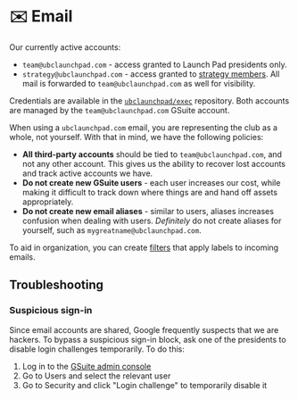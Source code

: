 # ✉️ Email

Our currently active accounts:

* `team@ubclaunchpad.com` - access granted to Launch Pad presidents only.
* `strategy@ubclaunchpad.com` - access granted to [strategy members](/handbook/onboarding/strategy.md#email). All mail is forwarded to `team@ubclaunchpad.com` as well for visibility.

Credentials are available in the [`ubclaunchpad/exec`](https://github.com/ubclaunchpad/exec) repository. Both accounts are managed by the `team@ubclaunchpad.com` GSuite account.

When using a `ubclaunchpad.com` email, you are representing the club as a whole, not yourself. With that in mind, we have the following policies:

* **All third-party accounts** should be tied to `team@ubclaunchpad.com`, and not any other account. This gives us the ability to recover lost accounts and track active accounts we have.
* **Do not create new GSuite users** - each user increases our cost, while making it difficult to track down where things are and hand off assets appropriately.
* **Do not create new email aliases** - similar to users, aliases increases confusion when dealing with users. *Definitely* do not create aliases for yourself, such as `mygreatname@ubclaunchpad.com`.

To aid in organization, you can create [filters](https://support.google.com/mail/answer/6579?hl=en) that apply labels to incoming emails.

## Troubleshooting

### Suspicious sign-in

Since email accounts are shared, Google frequently suspects that we are hackers. To bypass a suspicious sign-in block, ask one of the presidents to disable login challenges temporarily. To do this:

1. Log in to the [GSuite admin console](https://admin.google.com)
2. Go to Users and select the relevant user
3. Go to Security and click "Login challenge" to temporarily disable it
